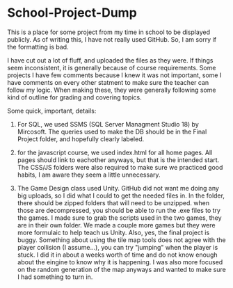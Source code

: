 # School-Project-Dump
This is a place for some project from my time in school to be displayed publicly.
As of writing this, I have not really used GitHub. So, I am sorry if the formatting is bad.

I have cut out a lot of fluff, and uploaded the files as they were. If things seem inconsistent, it is generally because of course requirements.
Some projects I have few comments because I knew it was not important, some I have comments on every other statment to make sure the teacher can follow my logic. When making these, they were generally following some kind of outline for grading and covering topics.

Some quick, important, details:
1. For SQL, we used SSMS (SQL Server Managment Studio 18) by Mircosoft. The queries used to make the DB should be in the Final Project folder, and hopefully clearly labeled.

2. for the javascript course, we used index.html for all home pages. All pages should link to eachother anyways, but that is the intended start. The CSS/JS folders were also required to make sure we practiced good habits, I am aware they seem a little unnecessary. 

3. The Game Design class used Unity. GitHub did not want me doing any big uploads, so I did what I could to get the needed files in. In the folder, there should be zipped folders that will need to be unzipped. when those are decompressed, you should be able to run the .exe files to try the games. I made sure to grab the scripts used in the two games, they are in their own folder. We made a couple more games but they were more formulaic to help teach us Unity.
Also, yes, the final project is buggy. Something about using the tile map tools does not agree with the player collision (I assume...), you can try "jumping" when the player is stuck. I did it in about a weeks worth of time and do not know enough about the eingine to know why it is happening. I was also more focused on the random generation of the map anyways and wanted to make sure I had something to turn in.
